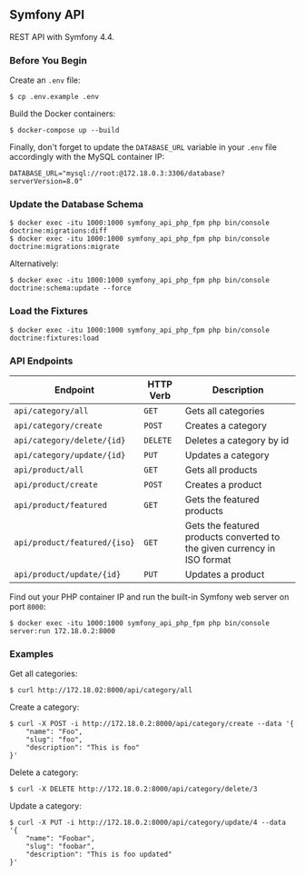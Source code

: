 ## Symfony API

REST API with Symfony 4.4.

### Before You Begin

Create an `.env` file:

    $ cp .env.example .env

Build the Docker containers:

    $ docker-compose up --build

Finally, don't forget to update the `DATABASE_URL` variable in your `.env` file accordingly with the MySQL container IP:

```
DATABASE_URL="mysql://root:@172.18.0.3:3306/database?serverVersion=8.0"
```

### Update the Database Schema

    $ docker exec -itu 1000:1000 symfony_api_php_fpm php bin/console doctrine:migrations:diff
    $ docker exec -itu 1000:1000 symfony_api_php_fpm php bin/console doctrine:migrations:migrate

Alternatively:

    $ docker exec -itu 1000:1000 symfony_api_php_fpm php bin/console doctrine:schema:update --force

### Load the Fixtures

    $ docker exec -itu 1000:1000 symfony_api_php_fpm php bin/console doctrine:fixtures:load

### API Endpoints

Endpoint | HTTP Verb | Description
-------- | --------- | -----------
`api/category/all` | `GET` | Gets all categories
`api/category/create` | `POST` | Creates a category
`api/category/delete/{id}` | `DELETE` | Deletes a category by id
`api/category/update/{id}` | `PUT` | Updates a category
`api/product/all` | `GET` | Gets all products
`api/product/create` | `POST` | Creates a product
`api/product/featured` | `GET` | Gets the featured products
`api/product/featured/{iso}` | `GET` | Gets the featured products converted to the given currency in ISO format
`api/product/update/{id}` | `PUT` | Updates a product

Find out your PHP container IP and run the built-in Symfony web server on port `8000`:

    $ docker exec -itu 1000:1000 symfony_api_php_fpm php bin/console server:run 172.18.0.2:8000

### Examples

Get all categories:

    $ curl http://172.18.02:8000/api/category/all

Create a category:

    $ curl -X POST -i http://172.18.0.2:8000/api/category/create --data '{
        "name": "Foo",
        "slug": "foo",
        "description": "This is foo"
    }'

Delete a category:

    $ curl -X DELETE http://172.18.0.2:8000/api/category/delete/3

Update a category:

    $ curl -X PUT -i http://172.18.0.2:8000/api/category/update/4 --data '{
        "name": "Foobar",
        "slug": "foobar",
        "description": "This is foo updated"
    }'
